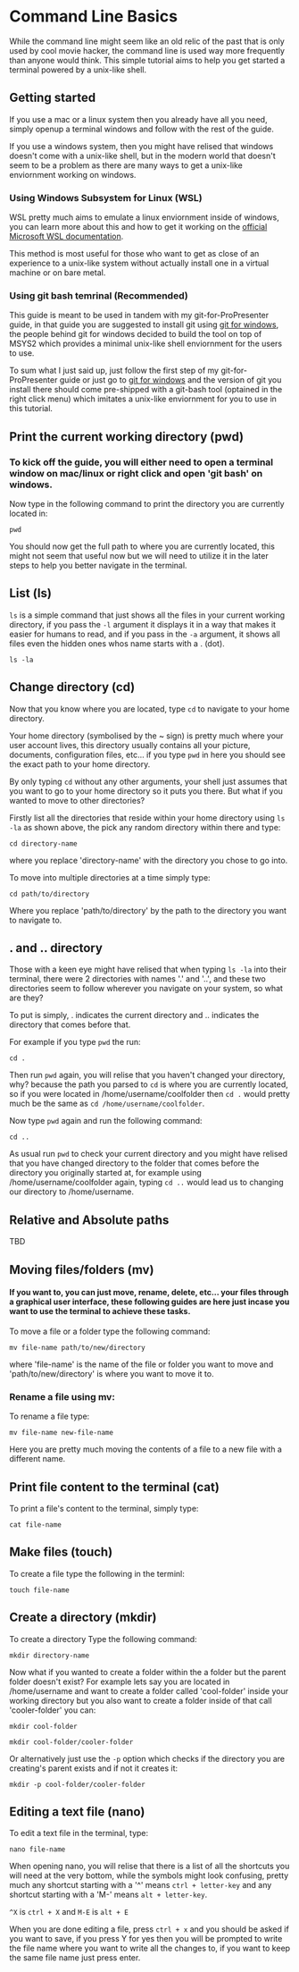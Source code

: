 # Command Line Basics

While the command line might seem like an old relic of the past that is only used by cool movie hacker, the command line is used way more frequently than anyone would think. This simple tutorial aims to help you get started a terminal powered by a unix-like shell.

## Getting started

If you use a mac or a linux system then you already have all you need, simply openup a terminal windows and follow with the rest of the guide.

If you use a windows system, then you might have relised that windows doesn't come with a unix-like shell, but in the modern world that doesn't seem to be a problem as there are many ways to get a unix-like enviornment working on windows.

### Using Windows Subsystem for Linux (WSL)

WSL pretty much aims to emulate a linux enviornment inside of windows, you can learn more about this and how to get it working on the [official Microsoft WSL documentation](https://learn.microsoft.com/en-us/windows/wsl/install).

This method is most useful for those who want to get as close of an experience to a unix-like system without actually install one in a virtual machine or on bare metal.

### Using git bash temrinal (Recommended)

This guide is meant to be used in tandem with my git-for-ProPresenter guide, in that guide you are suggested to install git using [git for windows](https://gitforwindows.org/), the people behind git for windows decided to build the tool on top of MSYS2 which provides a minimal unix-like shell enviornment  for the users to use.

To sum what I just said up, just follow the first step of my git-for-ProPresenter guide or just go to [git for windows](https://gitforwindows.org/) and the version of git you install there should come pre-shipped with a git-bash tool (optained in the right click menu) which imitates a unix-like enviornment for you to use in this tutorial.

## Print the current working directory (pwd)

### To kick off the guide, you will either need to open a terminal window on mac/linux or right click and open 'git bash' on windows.

Now type in the following command to print the directory you are currently located in:
```
pwd
```
You should now get the full path to where you are currently located, this might not seem that useful now but we will need to utilize it in the later steps to help you better navigate in the terminal.

## List (ls)

`ls` is a simple command that just shows all the files in your current working directory, if you pass the `-l` argument it displays it in a way that makes it easier for humans to read, and if you pass in the `-a` argument, it shows all files even the hidden ones whos name starts with a . (dot).
```
ls -la
```

## Change directory (cd)

Now that you know where you are located, type `cd` to navigate to your home directory.

Your home directory (symbolised by the ~ sign) is pretty much where your user account lives, this directory usually contains all your picture, documents, configuration files, etc... if you type `pwd` in here you should see the exact path to your home directory.

By only typing `cd` without any other arguments, your shell just assumes that you want to go to your home directory so it puts you there. But what if you wanted to move to other directories?

Firstly list all the directories that reside within your home directory using `ls -la` as shown above, the pick any random directory within there and type:
```
cd directory-name
```
where you replace 'directory-name' with the directory you chose to go into.

To move into multiple directories at a time simply type:
```
cd path/to/directory
```
Where you replace 'path/to/directory' by the path to the directory you want to navigate to.

## . and .. directory

Those with a keen eye might have relised that when typing `ls -la` into their terminal, there were 2 directories with names '.' and '..', and these two directories seem to follow wherever you navigate on your system, so what are they?

To put is simply, . indicates the current directory and .. indicates the directory that comes before that.

For example if you type `pwd` the run:
```
cd .
```
Then run `pwd` again, you will relise that you haven't changed your directory, why? because the path you parsed to `cd` is where you are currently located, so if you were located in /home/username/coolfolder then `cd .` would pretty much be the same as `cd /home/username/coolfolder`.

Now type `pwd` again and run the following command:
```
cd ..
```
As usual run `pwd` to check your current directory and you might have relised that you have changed directory to the folder that comes before the directory you originally started at, for example using /home/username/coolfolder again, typing `cd ..` would lead us to changing our directory to /home/username.

## Relative and Absolute paths

TBD

## Moving files/folders (mv)

#### If you want to, you can just move, rename, delete, etc... your files through a graphical user interface, these following guides are here just incase you want to use the terminal to achieve these tasks.

To move a file or a folder type the following command:
```
mv file-name path/to/new/directory
```

where 'file-name' is the name of the file or folder you want to move and 'path/to/new/directory' is where you want to move it to.

### Rename a file using mv:

To rename a file type:
```
mv file-name new-file-name
```

Here you are pretty much moving the contents of a file to a new file with a different name.

## Print file content to the terminal (cat)

To print a file's content to the terminal, simply type:
```
cat file-name
```

## Make files (touch)

To create a file type the following in the terminl:
```
touch file-name
```

## Create a directory (mkdir)

To create a directory Type the following command:
```
mkdir directory-name
```

Now what if you wanted to create a folder within the a folder but the parent folder doesn't exist? For example lets say you are located in /home/username and want to create a folder called 'cool-folder' inside your working directory but you also want to create a folder inside of that call 'cooler-folder' you can:
```
mkdir cool-folder
```
```
mkdir cool-folder/cooler-folder
```

Or alternatively just use the `-p` option which checks if the directory you are creating's parent exists and if not it creates it:
```
mkdir -p cool-folder/cooler-folder
```

## Editing a text file (nano)

To edit a text file in the terminal, type:
```
nano file-name
```

When opening nano, you will relise that there is a list of all the shortcuts you will need at the very bottom, while the symbols might look confusing, pretty much any shortcut starting with a '^' means `ctrl + letter-key` and any shortcut starting with a 'M-' means `alt + letter-key`.

`^X` is `ctrl + X` and `M-E` is `alt + E`

When you are done editing a file, press `ctrl + x` and you should be asked if you want to save, if you press Y for yes then you will be prompted to write the file name where you want to write all the changes to, if you want to keep the same file name just press enter.
